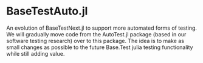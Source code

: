 # BaseTestAuto.jl
An evolution of BaseTestNext.jl to support more automated forms of testing. We will gradually move code from the AutoTest.jl package (based in our software testing research) over to this package. The idea is to make as small changes as possible to the future Base.Test julia testing functionality while still adding value.